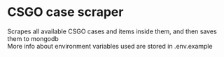 # CSGO case scraper

Scrapes all available CSGO cases and items inside them, and then saves them to mongodb  
More info about environment variables used are stored in .env.example
